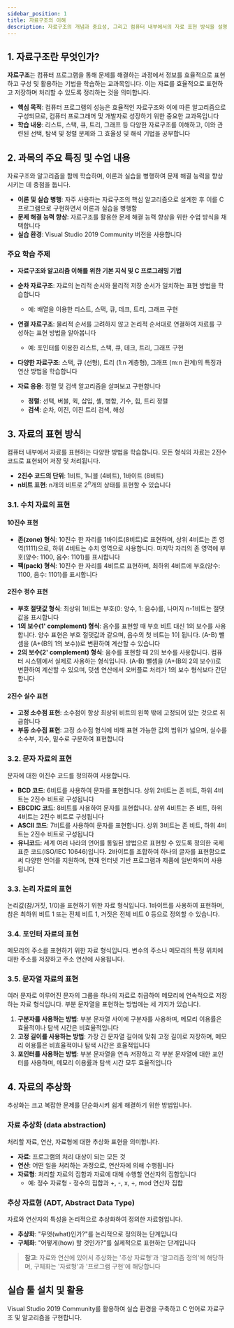 ```yaml
---
sidebar_position: 1
title: 자료구조의 이해
description: 자료구조의 개념과 중요성, 그리고 컴퓨터 내부에서의 자료 표현 방식을 설명합니다.
---
```


## 1. 자료구조란 무엇인가?

**자료구조**는 컴퓨터 프로그램을 통해 문제를 해결하는 과정에서 정보를 효율적으로 표현하고 구성 및 활용하는 기법을 학습하는 교과목입니다. 이는 자료를 효율적으로 표현하고 저장하며 처리할 수 있도록 정리하는 것을 의미합니다.

- **핵심 목적**: 컴퓨터 프로그램의 성능은 효율적인 자료구조와 이에 따른 알고리즘으로 구성되므로, 컴퓨터 프로그래머 및 개발자로 성장하기 위한 중요한 교과목입니다
- **학습 내용**: 리스트, 스택, 큐, 트리, 그래프 등 다양한 자료구조를 이해하고, 이와 관련된 선택, 탐색 및 정렬 문제와 그 효율성 및 해석 기법을 공부합니다

## 2. 과목의 주요 특징 및 수업 내용

자료구조와 알고리즘을 함께 학습하며, 이론과 실습을 병행하여 문제 해결 능력을 향상시키는 데 중점을 둡니다.

- **이론 및 실습 병행**: 자주 사용하는 자료구조의 핵심 알고리즘으로 설계한 후 이를 C 프로그램으로 구현하면서 이론과 실습을 병행함
- **문제 해결 능력 향상**: 자료구조를 활용한 문제 해결 능력 향상을 위한 수업 방식을 채택합니다
- **실습 환경**: Visual Studio 2019 Community 버전을 사용합니다

### 주요 학습 주제

- **자료구조와 알고리즘 이해를 위한 기본 지식 및 C 프로그래밍 기법**

- **순차 자료구조**: 자료의 논리적 순서와 물리적 저장 순서가 일치하는 표현 방법을 학습합니다

  - 예: 배열을 이용한 리스트, 스택, 큐, 데크, 트리, 그래프 구현

- **연결 자료구조**: 물리적 순서를 고려하지 않고 논리적 순서대로 연결하여 자료를 구성하는 표현 방법을 알아봅니다

  - 예: 포인터를 이용한 리스트, 스택, 큐, 데크, 트리, 그래프 구현

- **다양한 자료구조**: 스택, 큐 (선형), 트리 (1:n 계층형), 그래프 (m:n 관계)의 특징과 연산 방법을 학습합니다

- **자료 응용**: 정렬 및 검색 알고리즘을 살펴보고 구현합니다
  - **정렬**: 선택, 버블, 퀵, 삽입, 셸, 병합, 기수, 힙, 트리 정렬
  - **검색**: 순차, 이진, 이진 트리 검색, 해싱

## 3. 자료의 표현 방식

컴퓨터 내부에서 자료를 표현하는 다양한 방법을 학습합니다. 모든 형식의 자료는 2진수 코드로 표현되어 저장 및 처리됩니다.

- **2진수 코드의 단위**: 1비트, 1니블 (4비트), 1바이트 (8비트)
- **n비트 표현**: n개의 비트로 $2^n$개의 상태를 표현할 수 있습니다

### 3.1. 수치 자료의 표현

#### 10진수 표현

- **존(zone) 형식**: 10진수 한 자리를 1바이트(8비트)로 표현하며, 상위 4비트는 존 영역(1111)으로, 하위 4비트는 수치 영역으로 사용합니다. 마지막 자리의 존 영역에 부호(양수: 1100, 음수: 1101)를 표시합니다
- **팩(pack) 형식**: 10진수 한 자리를 4비트로 표현하며, 최하위 4비트에 부호(양수: 1100, 음수: 1101)를 표시합니다

#### 2진수 정수 표현

- **부호 절댓값 형식**: 최상위 1비트는 부호(0: 양수, 1: 음수)를, 나머지 n-1비트는 절댓값을 표시합니다
- **1의 보수(1' complement) 형식**: 음수를 표현할 때 부호 비트 대신 1의 보수를 사용합니다. 양수 표현은 부호 절댓값과 같으며, 음수의 첫 비트는 1이 됩니다. (A-B) 뺄셈을 (A+(B의 1의 보수))로 변환하여 계산할 수 있습니다
- **2의 보수(2' complement) 형식**: 음수를 표현할 때 2의 보수를 사용합니다. 컴퓨터 시스템에서 실제로 사용하는 형식입니다. (A-B) 뺄셈을 (A+(B의 2의 보수))로 변환하여 계산할 수 있으며, 덧셈 연산에서 오버플로 처리가 1의 보수 형식보다 간단합니다

#### 2진수 실수 표현

- **고정 소수점 표현**: 소수점이 항상 최상위 비트의 왼쪽 밖에 고정되어 있는 것으로 취급합니다
- **부동 소수점 표현**: 고정 소수점 형식에 비해 표현 가능한 값의 범위가 넓으며, 실수를 소수부, 지수, 밑수로 구분하여 표현합니다

### 3.2. 문자 자료의 표현

문자에 대한 이진수 코드를 정의하여 사용합니다.

- **BCD 코드**: 6비트를 사용하여 문자를 표현합니다. 상위 2비트는 존 비트, 하위 4비트는 2진수 비트로 구성됩니다
- **EBCDIC 코드**: 8비트를 사용하여 문자를 표현합니다. 상위 4비트는 존 비트, 하위 4비트는 2진수 비트로 구성됩니다
- **ASCII 코드**: 7비트를 사용하여 문자를 표현합니다. 상위 3비트는 존 비트, 하위 4비트는 2진수 비트로 구성됩니다
- **유니코드**: 세계 여러 나라의 언어를 통일된 방법으로 표현할 수 있도록 정의한 국제 표준 코드(ISO/IEC 10646)입니다. 2바이트를 조합하여 하나의 글자를 표현함으로써 다양한 언어를 지원하며, 현재 인터넷 기반 프로그램과 제품에 일반화되어 사용됩니다

### 3.3. 논리 자료의 표현

논리값(참/거짓, 1/0)을 표현하기 위한 자료 형식입니다. 1바이트를 사용하여 표현하며, 참은 최하위 비트 1 또는 전체 비트 1, 거짓은 전체 비트 0 등으로 정의할 수 있습니다.

### 3.4. 포인터 자료의 표현

메모리의 주소를 표현하기 위한 자료 형식입니다. 변수의 주소나 메모리의 특정 위치에 대한 주소를 저장하고 주소 연산에 사용됩니다.

### 3.5. 문자열 자료의 표현

여러 문자로 이루어진 문자의 그룹을 하나의 자료로 취급하여 메모리에 연속적으로 저장하는 자료 형식입니다. 부분 문자열을 표현하는 방법에는 세 가지가 있습니다.

1. **구분자를 사용하는 방법**: 부분 문자열 사이에 구분자를 사용하며, 메모리 이용률은 효율적이나 탐색 시간은 비효율적입니다
2. **고정 길이를 사용하는 방법**: 가장 긴 문자열 길이에 맞춰 고정 길이로 저장하며, 메모리 이용률은 비효율적이나 탐색 시간은 효율적입니다
3. **포인터를 사용하는 방법**: 부분 문자열을 연속 저장하고 각 부분 문자열에 대한 포인터를 사용하며, 메모리 이용률과 탐색 시간 모두 효율적입니다

## 4. 자료의 추상화

추상화는 크고 복잡한 문제를 단순화시켜 쉽게 해결하기 위한 방법입니다.

### 자료 추상화 (data abstraction)

처리할 자료, 연산, 자료형에 대한 추상화 표현을 의미합니다.

- **자료**: 프로그램의 처리 대상이 되는 모든 것
- **연산**: 어떤 일을 처리하는 과정으로, 연산자에 의해 수행됩니다
- **자료형**: 처리할 자료의 집합과 자료에 대해 수행할 연산자의 집합입니다
  - 예: 정수 자료형 - 정수의 집합과 +, -, x, ÷, mod 연산자 집합

### 추상 자료형 (ADT, Abstract Data Type)

자료와 연산자의 특성을 논리적으로 추상화하여 정의한 자료형입니다.

- **추상화**: "무엇(what)인가?"를 논리적으로 정의하는 단계입니다
- **구체화**: "어떻게(how) 할 것인가?"를 실제적으로 표현하는 단계입니다

> **참고**: 자료와 연산에 있어서 추상화는 '추상 자료형'과 '알고리즘 정의'에 해당하며, 구체화는 '자료형'과 '프로그램 구현'에 해당합니다

## 실습 툴 설치 및 활용

Visual Studio 2019 Community를 활용하여 실습 환경을 구축하고 C 언어로 자료구조 및 알고리즘을 구현합니다.
